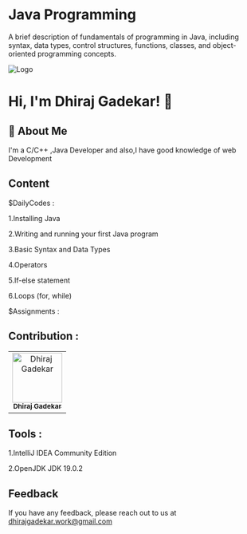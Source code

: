 #
# Java Programming

A brief description of fundamentals of programming in Java, including syntax, data types, control structures, functions, classes, and object-oriented programming concepts.


![Logo](https://thumbs.dreamstime.com/b/java-technology-website-design-language-application-banner-colorful-plexus-software-vector-illustration-online-166485226.jpg)


# Hi, I'm Dhiraj Gadekar! 👋


## 🚀 About Me
I'm a C/C++ ,Java Developer and also,I have good knowledge of web Development 


## Content
$DailyCodes :

1.Installing Java

2.Writing and running your first Java program

3.Basic Syntax and Data Types

4.Operators

5.If-else statement

6.Loops (for, while)

$Assignments : 

## Contribution :  

<table>
  <tr>
    <td align="center"><a href="https://github.com/DhirajGadekar"><img src="https://avatars.githubusercontent.com/u/111908836?v=4" width="100px;" alt="Dhiraj Gadekar"/><br/><sub><b>Dhiraj Gadekar</b></sub></a><br/>
</tr>
</table>



## Tools :

1.IntelliJ IDEA Community Edition

2.OpenJDK JDK 19.0.2 

## Feedback

If you have any feedback, please reach out to us at dhirajgadekar.work@gmail.com
